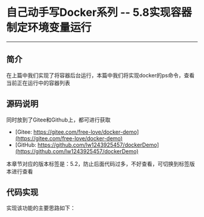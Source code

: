 # 自己动手写Docker系列 -- 5.8实现容器制定环境变量运行
***

## 简介
在上篇中我们实现了将容器后台运行，本篇中我们将实现docker的ps命令，查看当前正在运行中的容器列表

## 源码说明
同时放到了Gitee和Github上，都可进行获取

- [Gitee: https://gitee.com/free-love/docker-demo](https://gitee.com/free-love/docker-demo)
- [GitHub: https://github.com/lw1243925457/dockerDemo](https://github.com/lw1243925457/dockerDemo)

本章节对应的版本标签是：5.2，防止后面代码过多，不好查看，可切换到标签版本进行查看

## 代码实现
实现该功能的主要思路如下：
